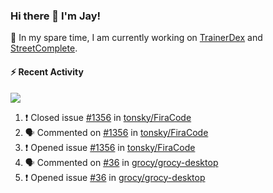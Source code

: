 ### Hi there 👋 I'm Jay!

🔭 In my spare time, I am currently working on [TrainerDex](https://www.github.com/TrainerDex) and [StreetComplete](https://github.com/streetcomplete/StreetComplete).

#### :zap: Recent Activity

[<img src="https://github-readme-stats.vercel.app/api/wakatime?username=TurnrDev&layout=compact&custom_title=Last 7 Days Language Breakdown" />](https://wakatime.com/@TurnrDev)
<br>
<!--START_SECTION:activity-->
1. ❗️ Closed issue [#1356](https://github.com/tonsky/FiraCode/issues/1356) in [tonsky/FiraCode](https://github.com/tonsky/FiraCode)
2. 🗣 Commented on [#1356](https://github.com/tonsky/FiraCode/issues/1356) in [tonsky/FiraCode](https://github.com/tonsky/FiraCode)
3. ❗️ Opened issue [#1356](https://github.com/tonsky/FiraCode/issues/1356) in [tonsky/FiraCode](https://github.com/tonsky/FiraCode)
4. 🗣 Commented on [#36](https://github.com/grocy/grocy-desktop/issues/36) in [grocy/grocy-desktop](https://github.com/grocy/grocy-desktop)
5. ❗️ Opened issue [#36](https://github.com/grocy/grocy-desktop/issues/36) in [grocy/grocy-desktop](https://github.com/grocy/grocy-desktop)
<!--END_SECTION:activity-->
